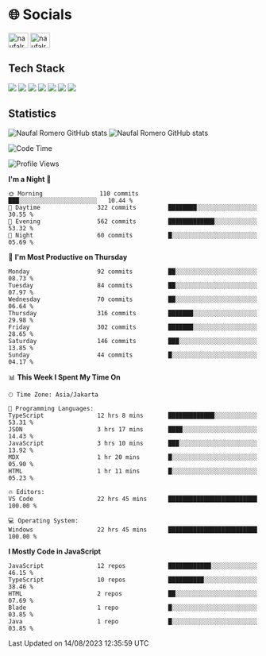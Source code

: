<h1 align="">🌐 Socials</h1>
<p align="left">
<a href="https://linkedin.com/in/naufal-romero-putra-pratama-9ab816177/" target="blank"><img align="center" src="https://raw.githubusercontent.com/rahuldkjain/github-profile-readme-generator/master/src/images/icons/Social/linked-in-alt.svg" alt="naufalromero" height="30" width="40" /></a>
<a href="https://instagram.com/naufalromero" target="blank"><img align="center" src="https://raw.githubusercontent.com/rahuldkjain/github-profile-readme-generator/master/src/images/icons/Social/instagram.svg" alt="naufalromero" height="30" width="40" /></a>
</p>


<h2 align="">Tech Stack</h2>
<div align="">
  <img src="https://img.shields.io/badge/next.js-000000?style=for-the-badge&logo=nextdotjs&logoColor=white"/>
 <img src="https://img.shields.io/badge/typescript-%23007ACC.svg?style=for-the-badge&logo=typescript&logoColor=white"/>
 <img src="https://img.shields.io/badge/react-%2320232a.svg?style=for-the-badge&logo=react&logoColor=%2361DAFB"/>
 <img src="https://img.shields.io/badge/tailwindcss-%2338B2AC.svg?style=for-the-badge&logo=tailwind-css&logoColor=white"/>
 <img src="https://img.shields.io/badge/Prisma-3982CE?style=for-the-badge&logo=Prisma&logoColor=white"/>
 <img src="https://img.shields.io/badge/javascript-%23323330.svg?style=for-the-badge&logo=javascript&logoColor=%23F7DF1E"/>
 <img src="https://img.shields.io/badge/java-%23ED8B00.svg?style=for-the-badge&logo=openjdk&logoColor=white"/>
</div>


<h2 align="">Statistics</h2>
<div align="">
<img src="https://github-readme-stats-xi-nine-74.vercel.app/api?username=romves&show_icons=true&theme=tokyonight&include_all_commits=true&count_private=true" alt="Naufal Romero GitHub stats"/>
<img src="https://github-readme-stats-xi-nine-74.vercel.app/api/top-langs/?username=romves&theme=tokyonight&hide_border=false&include_all_commits=true&count_private=true&layout=compact" alt="Naufal Romero GitHub stats"/>
</div>

<!--START_SECTION:waka-->
![Code Time](http://img.shields.io/badge/Code%20Time-268%20hrs%2037%20mins-blue)

![Profile Views](http://img.shields.io/badge/Profile%20Views-71-blue)

**I'm a Night 🦉** 

```text
🌞 Morning                110 commits         ███░░░░░░░░░░░░░░░░░░░░░░   10.44 % 
🌆 Daytime                322 commits         ████████░░░░░░░░░░░░░░░░░   30.55 % 
🌃 Evening                562 commits         █████████████░░░░░░░░░░░░   53.32 % 
🌙 Night                  60 commits          █░░░░░░░░░░░░░░░░░░░░░░░░   05.69 % 
```
📅 **I'm Most Productive on Thursday** 

```text
Monday                   92 commits          ██░░░░░░░░░░░░░░░░░░░░░░░   08.73 % 
Tuesday                  84 commits          ██░░░░░░░░░░░░░░░░░░░░░░░   07.97 % 
Wednesday                70 commits          ██░░░░░░░░░░░░░░░░░░░░░░░   06.64 % 
Thursday                 316 commits         ███████░░░░░░░░░░░░░░░░░░   29.98 % 
Friday                   302 commits         ███████░░░░░░░░░░░░░░░░░░   28.65 % 
Saturday                 146 commits         ███░░░░░░░░░░░░░░░░░░░░░░   13.85 % 
Sunday                   44 commits          █░░░░░░░░░░░░░░░░░░░░░░░░   04.17 % 
```


📊 **This Week I Spent My Time On** 

```text
🕑︎ Time Zone: Asia/Jakarta

💬 Programming Languages: 
TypeScript               12 hrs 8 mins       █████████████░░░░░░░░░░░░   53.31 % 
JSON                     3 hrs 17 mins       ████░░░░░░░░░░░░░░░░░░░░░   14.43 % 
JavaScript               3 hrs 10 mins       ███░░░░░░░░░░░░░░░░░░░░░░   13.92 % 
MDX                      1 hr 20 mins        █░░░░░░░░░░░░░░░░░░░░░░░░   05.90 % 
HTML                     1 hr 11 mins        █░░░░░░░░░░░░░░░░░░░░░░░░   05.23 % 

🔥 Editors: 
VS Code                  22 hrs 45 mins      █████████████████████████   100.00 % 

💻 Operating System: 
Windows                  22 hrs 45 mins      █████████████████████████   100.00 % 
```

**I Mostly Code in JavaScript** 

```text
JavaScript               12 repos            ████████████░░░░░░░░░░░░░   46.15 % 
TypeScript               10 repos            ██████████░░░░░░░░░░░░░░░   38.46 % 
HTML                     2 repos             ██░░░░░░░░░░░░░░░░░░░░░░░   07.69 % 
Blade                    1 repo              █░░░░░░░░░░░░░░░░░░░░░░░░   03.85 % 
Java                     1 repo              █░░░░░░░░░░░░░░░░░░░░░░░░   03.85 % 
```




 Last Updated on 14/08/2023 12:35:59 UTC
<!--END_SECTION:waka-->
